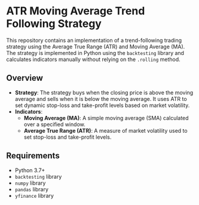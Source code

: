 # ATR Moving Average Trend Following Strategy

This repository contains an implementation of a trend-following trading strategy using the Average True Range (ATR) and Moving Average (MA). The strategy is implemented in Python using the `backtesting` library and calculates indicators manually without relying on the `.rolling` method.

## Overview

- **Strategy**: The strategy buys when the closing price is above the moving average and sells when it is below the moving average. It uses ATR to set dynamic stop-loss and take-profit levels based on market volatility.
- **Indicators**:
  - **Moving Average (MA)**: A simple moving average (SMA) calculated over a specified window.
  - **Average True Range (ATR)**: A measure of market volatility used to set stop-loss and take-profit levels.

## Requirements

- Python 3.7+
- `backtesting` library
- `numpy` library
- `pandas` library
- `yfinance` library


